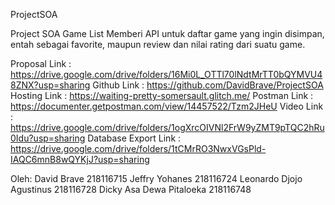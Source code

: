 ProjectSOA

Project SOA Game List
Memberi API untuk daftar game yang ingin disimpan, entah sebagai favorite, maupun review dan nilai rating dari suatu game.


Proposal Link : https://drive.google.com/drive/folders/16Mi0L_OTTl70lNdtMrTT0bQYMVU48ZNX?usp=sharing
Github Link : https://github.com/DavidBrave/ProjectSOA
Hosting Link : https://waiting-pretty-somersault.glitch.me/
Postman Link : https://documenter.getpostman.com/view/14457522/Tzm2JHeU
Video Link : https://drive.google.com/drive/folders/1ogXrcOIVNl2FrW9yZMT9pTQC2hRu0Idu?usp=sharing
Database Export Link : https://drive.google.com/drive/folders/1tCMrRO3NwxVGsPld-IAQC6mnB8wQYKjJ?usp=sharing


Oleh:
David Brave	 						          218116715
Jeffry Yohanes							      218116724
Leonardo Djojo Agustinus					218116728
Dicky Asa Dewa Pitaloeka					218116748


